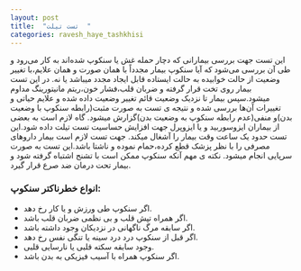 ```yaml
---
layout: post
title:  "تست تیلت  "
categories: ravesh_haye_tashkhisi
---
```

<!-- tasvor -->
این تست جهت بررسی بیمارانی که دچار حمله غش یا سنکوپ شده‌اند به کار می‌رود و طی آن بررسی می‌شود که آیا سنکوپ بیمار مجدداً با همان صورت و همان علایم،با تغییر وضعیت از حالت خوابیده به حالت ایستاده قابل ایجاد مجدد میباشد یا نه.
در این تست بیمار روی تخت قرار گرفته و ضربان قلب،فشار خون،ریتم مانیتورینگ مداوم میشود.سپس بیمار تا نزدیک وضعیت قائم تغییر وضعیت داده شده و علایم حیاتی و تغییرات آن‌ها بررسی شده و نتیجه ی تست به صورت مثبت(رابطه سنکوپ با وضعیت بدن)و منفی(عدم رابطه سنکوپ به وضعیت بدن)گزارش میشود.
گاه لازم است به بعضی از بیماران ایزوسوربید و یا ایزوپرل جهت افزایش حساسیت تست تیلت داده شود.این تست حدود یک ساعت وقت بیمار را آشغال میکند.
جهت تست لازم است بیمار داروهای مصرفی را با نظر پزشک قطع کرده،حمام نموده و ناشتا باشد.این تست به صورت سرپایی انجام میشود.
نکته ی مهم آنکه سنکوپ ممکن است با تشنج اشتباه گرفته شود و بیمار تحت درمان ضد صرع قرار گیرد.

### انواع خطرناکتر سنکوپ:

- اگر سنکوپ طی ورزش و یا کار رخ دهد.
- اگر همراه تپش قلب و بی نظمی ضربان قلب باشد.
- اگر سابقه مرگ ناگهانی در نزدیکان وجود داشته باشد.
- اگر قبل از سنکوپ درد درد سینه یا تنگی نفس رخ دهد.
- وجود سابقه سکته قلبی یا نارسایی قلبی.
- اگر سنکوپ همراه با آسیب فیزیکی به بدن باشد.